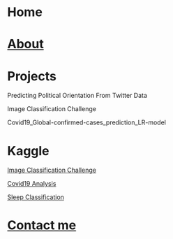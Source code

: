 # Home

# [About](https://github.com/grvaries001/grvaries001.github.io/tree/master/About.md)



# Projects

Predicting Political Orientation From Twitter Data

Image Classification Challenge

Covid19_Global-confirmed-cases_prediction_LR-model


# Kaggle

[Image Classification Challenge](https://www.kaggle.com/grvaries001/image-classification-challenge?scriptVersionId=41451839)

[Covid19 Analysis](https://www.kaggle.com/grvaries001/covid19-global-confirmed-cases-prediction-lr-model)

[Sleep Classification](https://www.kaggle.com/code/grvaries001/sleep-classification-hda)


# [Contact me](grv.aries001@gmail.com)
